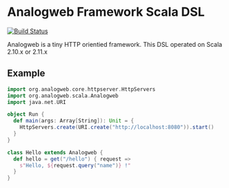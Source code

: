 Analogweb Framework Scala DSL
===============================================

[![Build Status](https://travis-ci.org/analogweb/scala-plugin.svg?branch=master)](https://travis-ci.org/analogweb/scala-plugin)

Analogweb is a tiny HTTP orientied framework.
This DSL operated on Scala 2.10.x or 2.11.x

## Example

```scala
import org.analogweb.core.httpserver.HttpServers
import org.analogweb.scala.Analogweb
import java.net.URI

object Run {
  def main(args: Array[String]): Unit = {
    HttpServers.create(URI.create("http://localhost:8080")).start()
  }
}

class Hello extends Analogweb {
  def hello = get("/hello") { request => 
    s"Hello, ${request.query("name")} !"
  }
}
```
